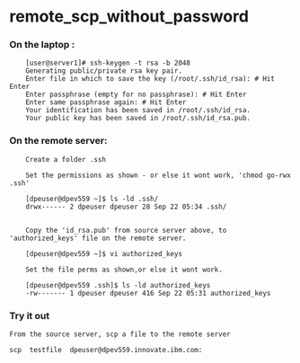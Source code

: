 # remote_scp_without_password

###  On the laptop :

        [user@server1]# ssh-keygen -t rsa -b 2048
        Generating public/private rsa key pair.
        Enter file in which to save the key (/root/.ssh/id_rsa): # Hit Enter
        Enter passphrase (empty for no passphrase): # Hit Enter
        Enter same passphrase again: # Hit Enter
        Your identification has been saved in /root/.ssh/id_rsa.
        Your public key has been saved in /root/.ssh/id_rsa.pub.

### On the remote server:

        Create a folder .ssh 
            
        Set the permissions as shown - or else it wont work, 'chmod go-rwx .ssh'

        [dpeuser@dpev559 ~]$ ls -ld .ssh/
        drwx------ 2 dpeuser dpeuser 28 Sep 22 05:34 .ssh/


        Copy the 'id_rsa.pub' from source server above, to  'authorized_keys' file on the remote server.

        [dpeuser@dpev559 ~]$ vi authorized_keys 
        
        Set the file perms as shown,or else it wont work.
 
        [dpeuser@dpev559 .ssh]$ ls -ld authorized_keys 
        -rw------- 1 dpeuser dpeuser 416 Sep 22 05:31 authorized_keys


### Try it out 

    From the source server, scp a file to the remote server

    scp  testfile  dpeuser@dpev559.innovate.ibm.com:
